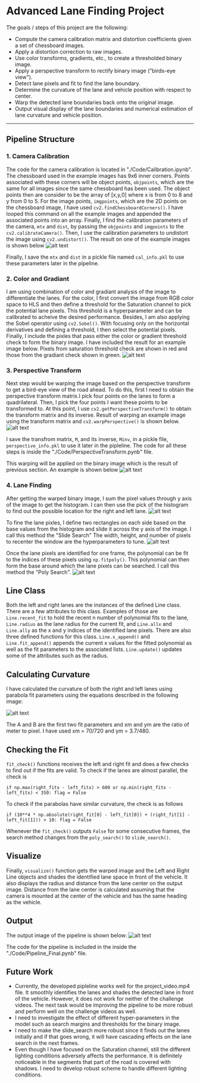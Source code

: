
# Advanced Lane Finding Project

The goals / steps of this project are the following:

* Compute the camera calibration matrix and distortion coefficients given a set of chessboard images.
* Apply a distortion correction to raw images.
* Use color transforms, gradients, etc., to create a thresholded binary image.
* Apply a perspective transform to rectify binary image ("birds-eye view").
* Detect lane pixels and fit to find the lane boundary.
* Determine the curvature of the lane and vehicle position with respect to center.
* Warp the detected lane boundaries back onto the original image.
* Output visual display of the lane boundaries and numerical estimation of lane curvature and vehicle position.

[//]: # (Image References)

[image1]: ./camera_cal_02.png "Undistorted"
[image2]: ./color_and_gradiant.png "ColorGradiant"
[image3]: ./perspective.png "Perspective"
[image4]: ./warped_binary.png "WarpedBinary"
[image5]: ./histogram.png "Histogram"
[image6]: ./slide_search.png "SlideSearch"
[image7]: ./poly_search.png "PolySearch"
[image8]: ./output.png "Output"
[image9]: ./curvature_equation.png "curvature_equation"

---
## Pipeline Structure
### 1. Camera Calibration 
The code for the camera calibration is located in "./Code/Calibration.ipynb". The chessboard used in the example images has 9x6 inner corners. Points associated with these corners will be object points, `objpoints`, which are the same for all images since the same chessboard has been used. The object points then are consider to be the array of [x,y,0] where x is from 0 to 8 and y from 0 to 5. 
For the image points, `imgpoints`, which are the 2D points on the chessboard image, I have used `cv2.findChessboardCorners()`. I have looped this command on all the example images and appended the associated points into an array. 
Finally, I find the calibration parameters of the camera, `mtx` and `dist`, by passing the `objpoints` and `imgpoints` to the `cv2.calibrateCamera()`. Then, I use the calibration parameters to undistort the image using `cv2.undistort()`. The result on one of the example images is shown below
![alt text][image1]

Finally, I save the `mtx` and `dist` in a pickle file named `cal_info.pkl` to use these parameters later in the pipeline.

### 2. Color and Gradiant 
I am using combination of color and gradiant analysis of the image to differentiate the lanes. For the color, I first convert the image from RGB color space to HLS and then define a threshold for the Saturation channel to pick the potential lane pixels. This threshold is a hyperparameter and can be calibrated to acheive the desired performance. Besides, I am also applying the Sobel operator using `cv2.Sobel()`. With focusing only on the horizontal derivatives and defining a threshold, I then select the potential pixels. Finally, I include the pixles that pass either the color or gradient threshold check to form the binary image. I have included the result for an example image below. Pixels from saturation threshold check are shown in red and those from the gradiant check shown in green.
![alt text][image2]

### 3. Perspective Transform
Next step would be warping the image based on the perspective transform to get a bird-eye view of the road ahead. To do this, first I need to obtain the perspective transform matrix.I pick four points on the lanes to form a quadrilateral. Then, I pick the four points I want these points to be transformed to. At this point, I use `cv2.getPerspectiveTransform()` to obtain the transform matrix and its inverse. Result of warping an example image using the transform matrix and `cv2.warpPerspective()` is shown below.
![alt text][image3]

I save the transfrom matrix, `M`, and its inverse, `Minv`, in a pickle file, `perspective_info.pkl` to use it later in the pipleline. The code for all these steps is inside the "./Code/PerspectiveTransform.pynb" file.

This warping will be applied on the binary image which is the result of previous section. An example is shown below
![alt text][image4]

### 4. Lane Finding
After getting the warped binary image, I sum the pixel values through y axis of the image to get the histogram. I can then use the pick of the histogram to find out the possible location for the right and left lane. 
![alt text][image5]

To fine the lane pixles, I define two rectangles on each side based on the base values from the histogram and slide it across the y axis of the image. I call this method the "Slide Search" The width, height, and number of pixels to recenter the window are the hyperparameters to tune. 
![alt text][image6]

Once the lane pixels are identified for one frame, the polynomial can be fit to the indices of these pixels using `np.fitpoly()`. This polynomial can then form the base around which the lane pixels can be searched. I call this method the "Poly Search".
![alt text][image7]

## Line Class
Both the left and right lanes are the instances of the defined Line class. There are a few attributes to this class. Examples of those are `Line.recent_fit` to hold the recent n number of polynomial fits to the lane, `Line.radius` as the lane radius for the current fit, and `Line.allx` and `Line.ally` as the x and y indices of the identified lane pixels. 
There are also three defined functions for this class. `Line.x_append()` and `Line.fit_append()` appends the current x values for the fitted polynomial as well as the fit parameters to the associated lists. `Line.update()` updates some of the attributes such as the radius. 

## Calculating Curvature
I have calculated the curvature of both the right and left lanes using parabola fit parameters using the equations described in the following image:

![alt text][image9]

The A and B are the first two fit parameters and xm and ym are the ratio of meter to pixel. I have used xm = 70/720 and ym = 3.7/480.
## Checking the Fit
`fit_check()` functions receives the left and right fit and does a few checks to find out if the fits are valid. To check if the lanes are almost parallel, the check is 

`if np.max(right_fitx - left_fitx) > 600 or np.min(right_fitx - left_fitx) < 350:
    flag = False`

To check if the parabolas have similar curvature, the check is as follows 

`if (10**4 * np.absolute(right_fit[0] - left_fit[0]) + (right_fit[1] - left_fit[1])) > 10:
     flag = False`
     
Whenever the `fit_check()` outputs `False` for some consecutive frames, the search method changes from the `poly_search()` to `slide_search()`.
     
## Visualize
Finally, `visualize()` function gets the warped image and the Left and Right Line objects and shades the identified lane space in front of the vehicle. It also displays the radius and distance from the lane center on the output image. Distance from the lane center is calculated assuming that the camera is mounted at the center of the vehicle and has the same heading as the vehicle. 

## Output
The output image of the pipeline is shown below:
![alt text][image8]

The code for the pipeline is included in the inside the "./Code/Pipeline_Final.pynb" file.

## Future Work
* Currently, the developed pipleline works well for the project_video.mp4 file. It smoothly identifies the lanes and shades the detected lane in front of the vehicle. However, it does not work for neither of the challenge videos. The next task would be improving the pipeline to be more robust and perform well on the challenge videos as well.
* I need to investigate the effect of different hyper-parameters in the model such as search margins and thresholds for the binary image.
* I need to make the slide_search more robust since it finds out the lanes initially and if that goes wrong, it will have cascading effects on the lane search in the next frames.
* Even though I have focused on the Saturation channel, still the different lighting conditions adversely affects the performance. It is definitely noticeable in the segments that part of the road is covered with shadows. I need to develop robust scheme to handle different lighting conditions. 